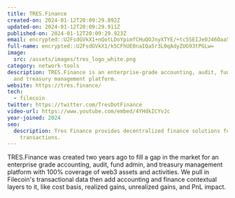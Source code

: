```yaml
---
title: TRES.Finance
created-on: 2024-01-12T20:09:29.892Z
updated-on: 2024-01-12T20:09:29.911Z
published-on: 2024-01-12T20:09:29.923Z
email: encrypted::U2FsdGVkX1+nQotLDoYpimfCHuQOJnyXTYE/+tc5SEIJeOJ46Oaa5iDKIHox7Wjk
full-name: encrypted::U2FsdGVkX1/k5CFhUE0naIQa5r3L0qAdyZUG93tPGLw=
image:
  src: /assets/images/tres_logo_white.png
category: network-tools
description: TRES.Finance is an enterprise-grade accounting, audit, fund admin,
  and treasury management platform.
website: https://tres.finance/
tech:
  - filecoin
twitter: https://twitter.com/TresDotFinance
video-url: https://www.youtube.com/embed/4YHdkICYvJc
year-joined: 2024
seo:
  description: Tres Finance provides decentralized finance solutions for secure
    transactions.
---
```


TRES.Finance was created two years ago to fill a gap in the market for an enterprise grade accounting, audit, fund admin, and treasury management platform with 100% coverage of web3 assets and activities. We pull in Filecoin's transactional data then add accounting and finance contextual layers to it, like cost basis, realized gains, unrealized gains, and PnL impact.
